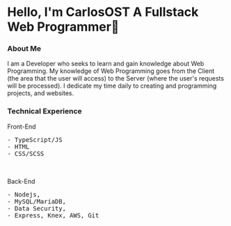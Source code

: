 <div>
<h1> Hello, I'm CarlosOST A Fullstack Web Programmer👋 </h1>
<h3> About Me </h3>
  <span>
I am a Developer who seeks to learn and gain knowledge about Web Programming. My knowledge of Web Programming goes from the Client (the area that the user will access) to the Server (where the user's requests will be processed). I dedicate my time daily to creating and programming projects, and websites.
  </span>
<h3> Technical Experience </h3>
<span> Front-End </span>
  <pre>
- TypeScript/JS
- HTML
- CSS/SCSS
  </pre>
<br/>
<span> Back-End </span>
  <pre>
- Nodejs,
- MySQL/MariaDB,
- Data Security,
- Express, Knex, AWS, Git
  </pre>
</div>
